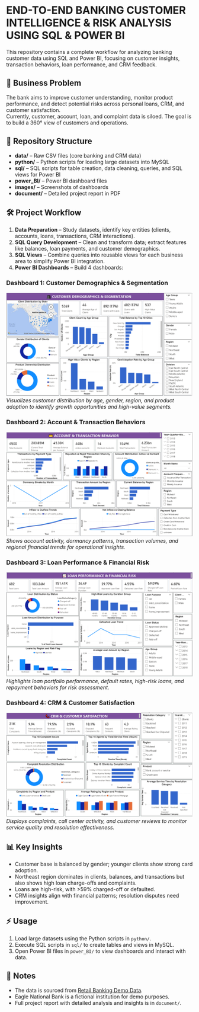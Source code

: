 # END-TO-END BANKING CUSTOMER INTELLIGENCE & RISK ANALYSIS USING SQL & POWER BI

This repository contains a complete workflow for analyzing banking customer data using SQL and Power BI, focusing on customer insights, transaction behaviors, loan performance, and CRM feedback.

## 📌 Business Problem
The bank aims to improve customer understanding, monitor product performance, and detect potential risks across personal loans, CRM, and customer satisfaction.  
Currently, customer, account, loan, and complaint data is siloed. The goal is to build a 360° view of customers and operations.

## 📂 Repository Structure
- **data/** – Raw CSV files (core banking and CRM data)  
- **python/** – Python scripts for loading large datasets into MySQL  
- **sql/** – SQL scripts for table creation, data cleaning, queries, and SQL views for Power BI  
- **power_BI/** – Power BI dashboard files  
- **images/** – Screenshots of dashboards  
- **document/** – Detailed project report in PDF  

## 🛠 Project Workflow
1. **Data Preparation** – Study datasets, identify key entities (clients, accounts, loans, transactions, CRM interactions).  
2. **SQL Query Development** – Clean and transform data; extract features like balances, loan payments, and customer demographics.  
3. **SQL Views** – Combine queries into reusable views for each business area to simplify Power BI integration.  
4. **Power BI Dashboards** – Build 4 dashboards:

### Dashboard 1: Customer Demographics & Segmentation  
![Dashboard 1](images/dashboard1.png)  
*Visualizes customer distribution by age, gender, region, and product adoption to identify growth opportunities and high-value segments.*

### Dashboard 2: Account & Transaction Behaviors  
![Dashboard 2](images/dashboard2.png)  
*Shows account activity, dormancy patterns, transaction volumes, and regional financial trends for operational insights.*

### Dashboard 3: Loan Performance & Financial Risk  
![Dashboard 3](images/dashboard3.png)  
*Highlights loan portfolio performance, default rates, high-risk loans, and repayment behaviors for risk assessment.*

### Dashboard 4: CRM & Customer Satisfaction  
![Dashboard 4](images/dashboard4.png)  
*Displays complaints, call center activity, and customer reviews to monitor service quality and resolution effectiveness.*

## 📊 Key Insights
- Customer base is balanced by gender; younger clients show strong card adoption.  
- Northeast region dominates in clients, balances, and transactions but also shows high loan charge-offs and complaints.  
- Loans are high-risk, with >59% charged-off or defaulted.  
- CRM insights align with financial patterns; resolution disputes need improvement.  

## ⚡️ Usage
1. Load large datasets using the Python scripts in `python/`.  
2. Execute SQL scripts in `sql/` to create tables and views in MySQL.  
3. Open Power BI files in `power_BI/` to view dashboards and interact with data.  

## 📌 Notes
- The data is sourced from [Retail Banking Demo Data](https://data.world/lpetrocelli/retail-banking-demo-data).  
- Eagle National Bank is a fictional institution for demo purposes.  
- Full project report with detailed analysis and insights is in `document/`.

